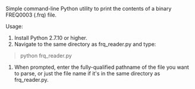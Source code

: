 Simple command-line Python utility to print the contents of a binary FREQ0003 (.frq) file.

Usage:
1. Install Python 2.7.10 or higher.
1. Navigate to the same directory as frq_reader.py and type:
> python frq_reader.py
1. When prompted, enter the fully-qualified pathname of the file you want to parse, or
just the file name if it's in the same directory as frq_reader.py.